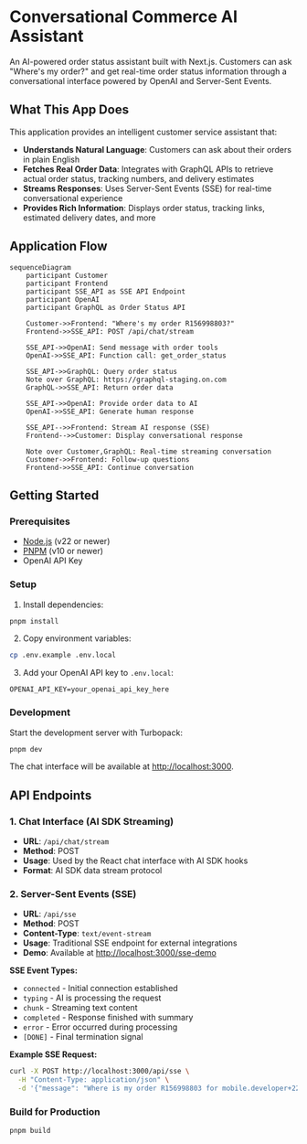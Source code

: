 # Conversational Commerce AI Assistant

An AI-powered order status assistant built with Next.js. Customers can ask "Where's my order?" and get real-time order status information through a conversational interface powered by OpenAI and Server-Sent Events.

## What This App Does

This application provides an intelligent customer service assistant that:

- **Understands Natural Language**: Customers can ask about their orders in plain English
- **Fetches Real Order Data**: Integrates with GraphQL APIs to retrieve actual order status, tracking numbers, and delivery estimates  
- **Streams Responses**: Uses Server-Sent Events (SSE) for real-time conversational experience
- **Provides Rich Information**: Displays order status, tracking links, estimated delivery dates, and more

## Application Flow

```mermaid
sequenceDiagram
    participant Customer
    participant Frontend
    participant SSE_API as SSE API Endpoint
    participant OpenAI
    participant GraphQL as Order Status API
    
    Customer->>Frontend: "Where's my order R156998803?"
    Frontend->>SSE_API: POST /api/chat/stream
    
    SSE_API->>OpenAI: Send message with order tools
    OpenAI->>SSE_API: Function call: get_order_status
    
    SSE_API->>GraphQL: Query order status
    Note over GraphQL: https://graphql-staging.on.com
    GraphQL->>SSE_API: Return order data
    
    SSE_API->>OpenAI: Provide order data to AI
    OpenAI->>SSE_API: Generate human response
    
    SSE_API-->>Frontend: Stream AI response (SSE)
    Frontend-->>Customer: Display conversational response
    
    Note over Customer,GraphQL: Real-time streaming conversation
    Customer->>Frontend: Follow-up questions
    Frontend->>SSE_API: Continue conversation
```

## Getting Started

### Prerequisites

- [Node.js](https://nodejs.org/) (v22 or newer)
- [PNPM](https://pnpm.io/) (v10 or newer)
- OpenAI API Key

### Setup

1. Install dependencies:
```bash
pnpm install
```

2. Copy environment variables:
```bash
cp .env.example .env.local
```

3. Add your OpenAI API key to `.env.local`:
```
OPENAI_API_KEY=your_openai_api_key_here
```

### Development

Start the development server with Turbopack:

```bash
pnpm dev
```

The chat interface will be available at [http://localhost:3000](http://localhost:3000).

## API Endpoints

### 1. Chat Interface (AI SDK Streaming)
- **URL**: `/api/chat/stream`  
- **Method**: POST
- **Usage**: Used by the React chat interface with AI SDK hooks
- **Format**: AI SDK data stream protocol

### 2. Server-Sent Events (SSE)
- **URL**: `/api/sse`
- **Method**: POST  
- **Content-Type**: `text/event-stream`
- **Usage**: Traditional SSE endpoint for external integrations
- **Demo**: Available at [http://localhost:3000/sse-demo](http://localhost:3000/sse-demo)

**SSE Event Types:**
- `connected` - Initial connection established
- `typing` - AI is processing the request  
- `chunk` - Streaming text content
- `completed` - Response finished with summary
- `error` - Error occurred during processing
- `[DONE]` - Final termination signal

**Example SSE Request:**
```bash
curl -X POST http://localhost:3000/api/sse \
  -H "Content-Type: application/json" \
  -d '{"message": "Where is my order R156998803 for mobile.developer+22@on-running.com?"}'
```

### Build for Production

```bash
pnpm build
```

